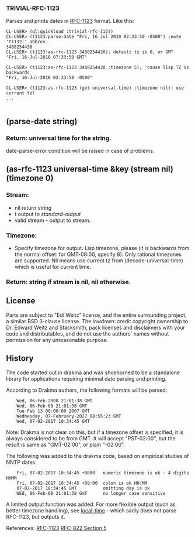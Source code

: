 ### TRIVIAL-RFC-1123

Parses and prints dates in [RFC-1123](https://tools.ietf.org/html/rfc1123) format.  Like this:
```
CL-USER> (ql:quickload :trivial-rfc-1123)
CL-USER> (t1123:parse-date "Fri, 16 Jul 2010 02:33:50 -0500") ;note 't1132:' abbrev.
3488254430
CL-USER> (t1123:as-rfc-1123 3488254430); default tz is 0, or GMT
"Fri, 16-Jul-2010 07:33:50 GMT"

CL-USER> (t1123:as-rfc-1123 3488254430 :timezone 5); 'cause lisp TZ is backwards
"Fri, 16-Jul-2010 02:33:50 -0500"

CL-USER> (t1123:as-rfc-1123 (get-universal-time) :timezone nil); use current tz!
...


```
## (parse-date string)

### Return: universal time for the string.

date-parse-error condition will be raised in case of problems.

## (as-rfc-1123 universal-time &key (stream nil) (timezone 0)

### Stream:
- nil return string
- t output to *standard-output*
- valid stream - output to stream.

### Timezone:
- Specify timezone for output.  Lisp timezone, please (it is backwards from the normal offset: for GMT-08:00, specify 8).  Only rational timezones are supported.  Nil means use current tz from (decode-universal-time) which is useful for current time.

### Return: string if stream is nil, nil otherwise.

## License

Parts are subject to "Edi Weitz" license, and the entire surrounding project, a similar BSD 3-clause license.  The lowdown: credit copyright ownership to Dr. Edward Weitz and Stacksmith, pack licenses and disclaimers with your code and distributables, and do not use the authors' names without permission for any unreasonable purpose.

## History

The code started out in drakma and was shoehorned to be a standalone library for applications requiring minimal date parsing and printing.

According to Drakma authors, the following formats will be parsed:

```
    Wed, 06-Feb-2008 21:01:38 GMT
    Wed, 06-Feb-08 21:01:38 GMT
    Tue Feb 13 08:00:00 2007 GMT
    Wednesday, 07-February-2027 08:55:23 GMT
    Wed, 07-02-2017 10:34:45 GMT
```
Note: Drakma is not clear on this, but if a timezone offset is specified, it is always considered to be from GMT.  It will accept "PST-02:00", but the result is same as "GMT-02:00", or plain "-02:00".

The following was added to the drakma code, based on empirical studies of NNTP dates:
```
    Fri, 07-02-2017 10:34:45 +0800   numeric timezone is ok - 4 digits HHMM
    Fri, 07-02-2017 10:34:45 +08:00  colon is ok HH:MM
    07-02-2017 10:34:45 GMT          omitting day is ok
	WEd, 06-Feb-08 21:01:38 GmT      no longer case sensitive
```

A limited output function was added.  For more flexible output (such as better timezone handling), see [local-time](https://www.common-lisp.net/project/local-time/) - which sadly does not parse RFC-1123, but outputs it.

References:
[RFC-1123](https://tools.ietf.org/html/rfc1123) 
[RFC-822 Section 5](https://tools.ietf.org/html/rfc822#section-5)
